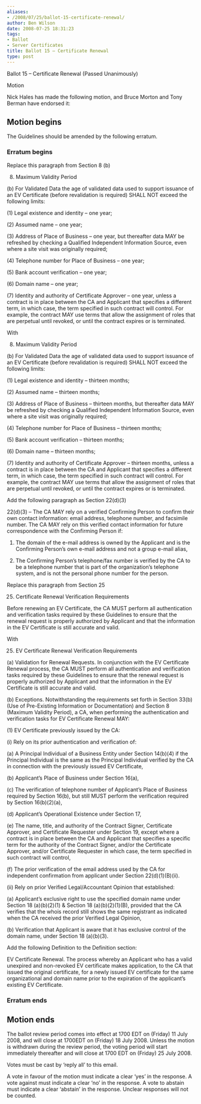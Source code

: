 ```yaml
---
aliases:
- /2008/07/25/ballot-15-certificate-renewal/
author: Ben Wilson
date: 2008-07-25 18:31:23
tags:
- Ballot
- Server Certificates
title: Ballot 15 – Certificate Renewal
type: post
---
```


Ballot 15 – Certificate Renewal (Passed Unanimously)

Motion

Nick Hales has made the following motion, and Bruce Morton and Tony Berman have endorsed it:

## Motion begins

The Guidelines should be amended by the following erratum.

### Erratum begins

Replace this paragraph from Section 8 (b)

8. Maximum Validity Period

(b) For Validated Data the age of validated data used to support issuance of an EV Certificate (before revalidation is required) SHALL NOT exceed the following limits:

(1) Legal existence and identity – one year;

(2) Assumed name – one year;

(3) Address of Place of Business – one year, but thereafter data MAY be refreshed by checking a Qualified Independent Information Source, even where a site visit was originally required;

(4) Telephone number for Place of Business – one year;

(5) Bank account verification – one year;

(6) Domain name – one year;

(7) Identity and authority of Certificate Approver – one year, unless a contract is in place between the CA and Applicant that specifies a different term, in which case, the term specified in such contract will control. For example, the contract MAY use terms that allow the assignment of roles that are perpetual until revoked, or until the contract expires or is terminated.

With

8. Maximum Validity Period

(b) For Validated Data the age of validated data used to support issuance of an EV Certificate (before revalidation is required) SHALL NOT exceed the following limits:

(1) Legal existence and identity – thirteen months;

(2) Assumed name – thirteen months;

(3) Address of Place of Business – thirteen months, but thereafter data MAY be refreshed by checking a Qualified Independent Information Source, even where a site visit was originally required;

(4) Telephone number for Place of Business – thirteen months;

(5) Bank account verification – thirteen months;

(6) Domain name – thirteen months;

(7) Identity and authority of Certificate Approver – thirteen months, unless a contract is in place between the CA and Applicant that specifies a different term, in which case, the term specified in such contract will control. For example, the contract MAY use terms that allow the assignment of roles that are perpetual until revoked, or until the contract expires or is terminated.

Add the following paragraph as Section 22(d)(3)

22(d)(3) – The CA MAY rely on a verified Confirming Person to confirm their own contact information: email address, telephone number, and facsimile number. The CA MAY rely on this verified contact information for future correspondence with the Confirming Person if:

1. The domain of the e-mail address is owned by the Applicant and is the Confirming Person’s own e-mail address and not a group e-mail alias,

1. The Confirming Person’s telephone/fax number is verified by the CA to be a telephone number that is part of the organization’s telephone system, and is not the personal phone number for the person.

Replace this paragraph from Section 25

25. Certificate Renewal Verification Requirements

Before renewing an EV Certificate, the CA MUST perform all authentication and verification tasks required by these Guidelines to ensure that the renewal request is properly authorized by Applicant and that the information in the EV Certificate is still accurate and valid.

With

25. EV Certificate Renewal Verification Requirements

(a) Validation for Renewal Requests. In conjunction with the EV Certificate Renewal process, the CA MUST perform all authentication and verification tasks required by these Guidelines to ensure that the renewal request is properly authorized by Applicant and that the information in the EV Certificate is still accurate and valid.

(b) Exceptions. Notwithstanding the requirements set forth in Section 33(b) (Use of Pre-Existing Information or Documentation) and Section 8 (Maximum Validity Period), a CA, when performing the authentication and verification tasks for EV Certificate Renewal MAY:

(1) EV Certificate previously issued by the CA:

(i) Rely on its prior authentication and verification of:

(a) A Principal Individual of a Business Entity under Section 14(b)(4) if the Principal Individual is the same as the Principal Individual verified by the CA in connection with the previously issued EV Certificate,

(b) Applicant’s Place of Business under Section 16(a),

(c) The verification of telephone number of Applicant’s Place of Business required by Section 16(b), but still MUST perform the verification required by Section 16(b)(2)(a),

(d) Applicant’s Operational Existence under Section 17,

(e) The name, title, and authority of the Contract Signer, Certificate Approver, and Certificate Requester under Section 19, except where a contract is in place between the CA and Applicant that specifies a specific term for the authority of the Contract Signer, and/or the Certificate Approver, and/or Certificate Requester in which case, the term specified in such contract will control,

(f) The prior verification of the email address used by the CA for independent confirmation from applicant under Section 22(d)(1)(B)(ii).

(ii) Rely on prior Verified Legal/Accountant Opinion that established:

(a) Applicant’s exclusive right to use the specified domain name under Section 18 (a)(b)(2)(1) & Section 18 (a)(b)(2)(1)(B), provided that the CA verifies that the whois record still shows the same registrant as indicated when the CA received the prior Verified Legal Opinion,

(b) Verification that Applicant is aware that it has exclusive control of the domain name, under Section 18 (a)(b)(3).

Add the following Definition to the Definition section:

EV Certificate Renewal. The process whereby an Applicant who has a valid unexpired and non-revoked EV certificate makes application, to the CA that issued the original certificate, for a newly issued EV certificate for the same organizational and domain name prior to the expiration of the applicant’s existing EV Certificate.

### Erratum ends

## Motion ends

The ballot review period comes into effect at 1700 EDT on (Friday) 11 July 2008, and will close at 1700EDT on (Friday) 18 July 2008. Unless the motion is withdrawn during the review period, the voting period will start immediately thereafter and will close at 1700 EDT on (Friday) 25 July 2008.

Votes must be cast by ‘reply all’ to this email.

A vote in favour of the motion must indicate a clear ‘yes’ in the response. A vote against must indicate a clear ‘no’ in the response. A vote to abstain must indicate a clear ‘abstain’ in the response. Unclear responses will not be counted.